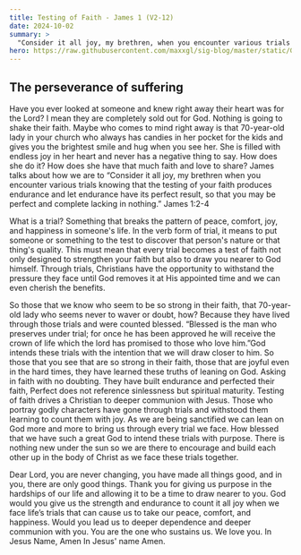 ```yaml
---
title: Testing of Faith - James 1 (V2-12)
date: 2024-10-02
summary: >
  "Consider it all joy, my brethren, when you encounter various trials knowing that the testing of your faith produces endurance and let endurance have its perfect result, so that you may be perfect and completely lacking in nothing.” James 1:2-3
hero: https://raw.githubusercontent.com/maxxgl/sig-blog/master/static/GettyImages-846010444.webp
---
```


## The perseverance of suffering 

Have you ever looked at someone and knew right away their heart was for the Lord? I mean they are completely sold out for God. Nothing is going to shake their faith. Maybe who comes to mind right away is that 70-year-old lady in your church who always has candies in her pocket for the kids and gives you the brightest smile and hug when you see her. She is filled with endless joy in her heart and never has a negative thing to say. How does she do it? How does she have that much faith and love to share? James talks about how we are to “Consider it all joy, my brethren when you encounter various trials knowing that the testing of your faith produces endurance and let endurance have its perfect result, so that you may be perfect and complete lacking in nothing.” James 1:2-4

What is a trial? Something that breaks the pattern of peace, comfort, joy, and happiness in someone's life. In the verb form of trial, it means to put someone or something to the test to discover that person's nature or that thing's quality. This must mean that every trial becomes a test of faith not only designed to strengthen your faith but also to draw you nearer to God himself. Through trials, Christians have the opportunity to withstand the pressure they face until God removes it at His appointed time and we can even cherish the benefits.

So those that we know who seem to be so strong in their faith, that 70-year-old lady who seems never to waver or doubt, how? Because they have lived through those trials and were counted blessed. “Blessed is the man who preserves under trial; for once he has been approved he will receive the crown of life which the lord has promised to those who love him.”God intends these trials with the intention that we will draw closer to him. So those that you see that are so strong in their faith, those that are joyful even in the hard times, they have learned these truths of leaning on God. Asking in faith with no doubting. They have built endurance and perfected their faith, Perfect does not reference sinlessness but spiritual maturity. Testing of faith drives a Christian to deeper communion with Jesus. Those who portray godly characters have gone through trials and withstood them learning to count them with joy. As we are being sanctified we can lean on God more and more to bring us through every trial we face. How blessed that we have such a great God to intend these trials with purpose. There is nothing new under the sun so we are there to encourage and build each other up in the body of Christ as we face these trials together. 

Dear Lord, you are never changing, you have made all things good, and in you, there are only good things. Thank you for giving us purpose in the hardships of our life and allowing it to be a time to draw nearer to you. God would you give us the strength and endurance to count it all joy when we face life’s trials that can cause us to take our peace, comfort, and happiness. Would you lead us to deeper dependence and deeper communion with you. You are the one who sustains us. We love you. In Jesus Name, Amen 
In Jesus' name Amen.
